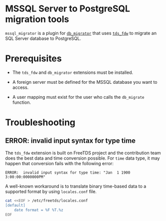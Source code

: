 # MSSQL Server to PostgreSQL migration tools

`mssql_migrator` is a plugin for [`db_migrator`][migrator] that uses
[`tds_fdw`][tds_fdw] to migrate an SQL Server database to PostgreSQL.

[migrator]: https://github.com/cybertec-postgresql/db_migrator
[tds_fdw]: https://github.com/tds-fdw/tds_fdw

# Prerequisites

- The `tds_fdw` and `db_migrator` extensions must be installed.

- A foreign server must be defined for the MSSQL database you want to access.

- A user mapping must exist for the user who calls the `db_migrate` function.

# Troubleshooting

## ERROR:  invalid input syntax for type time

The `tds_fdw` extension is built on FreeTDS project and the contribution team
does the best data and time conversion possible. For `time` data type, it may
happen that conversion fails with the following error:

```text
ERROR:  invalid input syntax for type time: "Jan  1 1900  3:00:00:0000000PM"
```

A well-known workaround is to translate binary time-based data to a supported
format by using `locales.conf` file.

```sh
cat <<EOF > /etc/freetds/locales.conf
[default]
    date format = %F %T.%z
EOF
```
